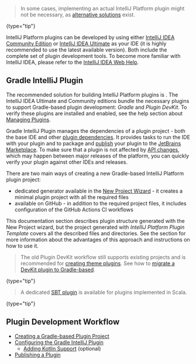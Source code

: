 [//]: # (title: Developing A Plugin)

<!-- Copyright 2000-2022 JetBrains s.r.o. and contributors. Use of this source code is governed by the Apache 2.0 license. -->

> In some cases, implementing an actual IntelliJ Platform plugin might not be necessary, as [alternative solutions](plugin_alternatives.md) exist.
>
{type="tip"}

IntelliJ Platform plugins can be developed by using either [IntelliJ IDEA Community Edition](https://www.jetbrains.com/idea/download/) or [IntelliJ IDEA Ultimate](https://www.jetbrains.com/idea/download/) as your IDE (it is highly recommended to use the latest available version).
Both include the complete set of plugin development tools.
To become more familiar with IntelliJ IDEA, please refer to the [IntelliJ IDEA Web Help](https://www.jetbrains.com/idea/help/).

## Gradle IntelliJ Plugin

The recommended solution for building IntelliJ Platform plugins is [](tools_gradle_intellij_plugin.md).
The IntelliJ IDEA Ultimate and Community editions bundle the necessary plugins to support Gradle-based plugin development: _Gradle_ and _Plugin DevKit_.
To verify these plugins are installed and enabled, see the help section about [Managing Plugins](https://www.jetbrains.com/help/idea/managing-plugins.html).

Gradle IntelliJ Plugin manages the dependencies of a plugin project - both the base IDE and other [plugin dependencies](plugin_dependencies.md).
It provides tasks to run the IDE with your plugin and to package and [publish](publishing_plugin.md#publishing-plugin-with-gradle) your plugin to the [JetBrains Marketplace](https://plugins.jetbrains.com).
To make sure that a plugin is not affected by [API changes](api_changes_list.md), which may happen between major releases of the platform, you can quickly verify your plugin against other IDEs and releases.

There are two main ways of creating a new Gradle-based IntelliJ Platform plugin project:
- dedicated generator available in the [New Project Wizard](https://www.jetbrains.com/help/idea/new-project-wizard.html) - it creates a minimal plugin project with all the required files
- [](plugin_github_template.md) available on GitHub - in addition to the required project files, it includes configuration of the GitHub Actions CI workflows

This documentation section describes plugin structure generated with the <control>New Project</control> wizard, but the project generated with _IntelliJ Platform Plugin Template_ covers all the described files and directories.
See the [](plugin_github_template.md) section for more information about the advantages of this approach and instructions on how to use it.

> The old Plugin DevKit workflow still supports existing projects and is recommended for [creating theme plugins](developing_themes.md).
See how to [migrate a DevKit plugin to Gradle-based](migrating_plugin_devkit_to_gradle.md).
>
{type="tip"}

> A dedicated [SBT plugin](https://github.com/JetBrains/sbt-idea-plugin) is available for plugins implemented in Scala.
>
{type="tip"}

## Plugin Development Workflow

* [Creating a Gradle-based Plugin Project](creating_plugin_project.md)
* [Configuring the Gradle IntelliJ Plugin](configuring_plugin_project.md)
  * [Adding Kotlin Support](using_kotlin.md) (optional)
* [Publishing a Plugin](publishing_plugin.md)
